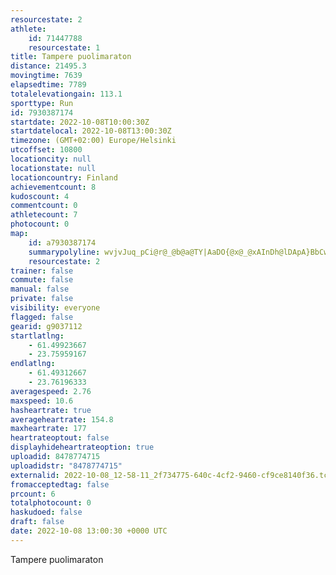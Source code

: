 ```yaml
---
resourcestate: 2
athlete:
    id: 71447788
    resourcestate: 1
title: Tampere puolimaraton
distance: 21495.3
movingtime: 7639
elapsedtime: 7789
totalelevationgain: 113.1
sporttype: Run
id: 7930387174
startdate: 2022-10-08T10:00:30Z
startdatelocal: 2022-10-08T13:00:30Z
timezone: (GMT+02:00) Europe/Helsinki
utcoffset: 10800
locationcity: null
locationstate: null
locationcountry: Finland
achievementcount: 8
kudoscount: 4
commentcount: 0
athletecount: 7
photocount: 0
map:
    id: a7930387174
    summarypolyline: wvjvJuq_pCi@r@_@b@a@TY|AaDO{@x@_@xAInDh@lDApA}BbCw@pBa@zCXrBClBNDNlBZlOEzAmAzGe@tAw@f@eHyTGmDoBoJqBsLMqBeBmFCoA\m@`CuAdAPKA\g@K]P{Ar@cBXkBlAwEz@h@~A@TjBl@bAX|Cs@`EB`@d@XbBxBtDc@j@~DAlBoBjBcH`AuGbJ?dB{@lDb@DtAnFNmAuBsIaDgS}BsFaBaAcCgFMsAReEAwFUmBFuBnAsG_@aMHsIQcQPgD]}B@yFOm@eAYgCoHcH[YZZdBJxEOjD?xLStBs@|Ds@v@eAo@y@oAi@aBOyAk@mDA}Ey@mDmBmEgBo@o@u@oAcIc@aGTq@z@_@d@sCMeCmBkEIgBP}Fl@iAbD^lB~Ct@hCBzA~@tB`Aj@zBhEhA`DlAz@bE_@v@t@xEvAfBk@rEjPdEjCL|HTzAzBnHp@`E|FhPpAvCqB|Fx@`CGdAuAhCwAnDKrAe@z@oAtG]l@?j@nAdDdAaCvDqMlDuHCg@w@aA`@kAdA^nCjC|CVQg@@_CV_AxCLlAcA|AWrCdBbAwBpBqBfBYjB`@tDuBpCm@d@_AfCtEx@hOfBEy@uIBsAh@oC`@K`@j@hAjHRrDa@jA{@n@sA_ASvDLxFlCb@tAhBjAtCv@b@hAyDz@}BYq@d@gMIoBPqCWsAD_ElAyHLiC[_NfAwAlBc@bAVxAzAjFdHrAfDTbCzAbGAdGvAbNApI^pN\dBx@`AxALh@~B`@hGDnJd@hFzCU`@e@[eHXqBUuNP_@|C}@jHBh@i@vC[lFGrCbAfA_@PsBu@gSt@cIzA{AhCr@hBeAl@}@dCWjBiAfALnArE`CxVlBfKeBvIsBfGc@TOeBsAs@sAkDuAsBiCgAqAiDeGr@wBxFkFpCN~BaAtF{@nB[rCo@`CqChCu@i@[Rm@zA?lCWxAy@`BeB`@WjDiEZoA}B]gDoA}D_@eCe@aN{@kFa@aPcAoCGgEe@_GsAy@eA}EyDsJo@oCOqCkBmHgCsBg@{BQuCu@AsA`L]jDb@|UYjK]rA_AvAcFn@_ASkAoA}@gCi@eDoAgX}@}Ds@cAoAMc@PmBhCj@tMLpKPfAr@hAtB|A~B`IvGpFl@nA`BY^}@v@e@pAIv@t@TpBBdJVvEV~@d@Vc@iO}@cGu@u@gBSmGn@}CgCaBkBmAyFm@a@hEeC
    resourcestate: 2
trainer: false
commute: false
manual: false
private: false
visibility: everyone
flagged: false
gearid: g9037112
startlatlng:
    - 61.49923667
    - 23.75959167
endlatlng:
    - 61.49312667
    - 23.76196333
averagespeed: 2.76
maxspeed: 10.6
hasheartrate: true
averageheartrate: 154.8
maxheartrate: 177
heartrateoptout: false
displayhideheartrateoption: true
uploadid: 8478774715
uploadidstr: "8478774715"
externalid: 2022-10-08_12-58-11_2f734775-640c-4cf2-9460-cf9ce8140f36.tcx
fromacceptedtag: false
prcount: 6
totalphotocount: 0
haskudoed: false
draft: false
date: 2022-10-08 13:00:30 +0000 UTC
---
```

Tampere puolimaraton